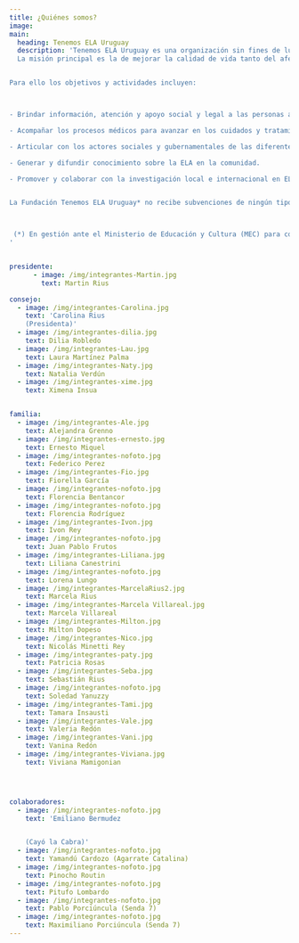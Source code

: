 ```yaml
---
title: ¿Quiénes somos?
image:
main:
  heading: Tenemos ELA Uruguay
  description: 'Tenemos ELA Uruguay es una organización sin fines de lucro compuesta por personas afectadas con Esclerosis Lateral Amiotrófica, familiares y amigos.
  La misión principal es la de mejorar la calidad de vida tanto del afectado como de su familia y cuidadores.


Para ello los objetivos y actividades incluyen:



- Brindar información, atención y apoyo social y legal a las personas afectadas, sus familias y cuidadores.

- Acompañar los procesos médicos para avanzar en los cuidados y tratamientos multidisciplinarios; así como promover la capacitación permanente.

- Articular con los actores sociales y gubernamentales de las diferentes áreas temáticas que abarca la ELA: Salud, Cuidados Paliativos y Discapacidad.

- Generar y difundir conocimiento sobre la ELA en la comunidad.

- Promover y colaborar con la investigación local e internacional en ELA.  


La Fundación Tenemos ELA Uruguay* no recibe subvenciones de ningún tipo, por lo cual se financia exclusivamente a través de donaciones.



 (*) En gestión ante el Ministerio de Educación y Cultura (MEC) para configurar el estatuto de fundación.  Trámite 394 /15.
'


presidente:
      - image: /img/integrantes-Martin.jpg
        text: Martin Rius

consejo:
  - image: /img/integrantes-Carolina.jpg
    text: 'Carolina Rius
    (Presidenta)'
  - image: /img/integrantes-dilia.jpg
    text: Dilia Robledo
  - image: /img/integrantes-Lau.jpg
    text: Laura Martínez Palma
  - image: /img/integrantes-Naty.jpg
    text: Natalia Verdún
  - image: /img/integrantes-xime.jpg
    text: Ximena Insua


familia:
  - image: /img/integrantes-Ale.jpg
    text: Alejandra Grenno
  - image: /img/integrantes-ernesto.jpg
    text: Ernesto Miquel
  - image: /img/integrantes-nofoto.jpg
    text: Federico Perez
  - image: /img/integrantes-Fio.jpg
    text: Fiorella García  
  - image: /img/integrantes-nofoto.jpg
    text: Florencia Bentancor
  - image: /img/integrantes-nofoto.jpg
    text: Florencia Rodríguez
  - image: /img/integrantes-Ivon.jpg
    text: Ivon Rey
  - image: /img/integrantes-nofoto.jpg
    text: Juan Pablo Frutos
  - image: /img/integrantes-Liliana.jpg
    text: Liliana Canestrini
  - image: /img/integrantes-nofoto.jpg
    text: Lorena Lungo
  - image: /img/integrantes-MarcelaRius2.jpg
    text: Marcela Rius
  - image: /img/integrantes-Marcela Villareal.jpg
    text: Marcela Villareal
  - image: /img/integrantes-Milton.jpg
    text: Milton Dopeso
  - image: /img/integrantes-Nico.jpg
    text: Nicolás Minetti Rey
  - image: /img/integrantes-paty.jpg
    text: Patricia Rosas
  - image: /img/integrantes-Seba.jpg
    text: Sebastián Rius
  - image: /img/integrantes-nofoto.jpg
    text: Soledad Yanuzzy
  - image: /img/integrantes-Tami.jpg
    text: Tamara Insausti
  - image: /img/integrantes-Vale.jpg     
    text: Valeria Redón
  - image: /img/integrantes-Vani.jpg
    text: Vanina Redón
  - image: /img/integrantes-Viviana.jpg
    text: Viviana Mamigonian




colaboradores:
  - image: /img/integrantes-nofoto.jpg
    text: 'Emiliano Bermudez


    (Cayó la Cabra)'
  - image: /img/integrantes-nofoto.jpg
    text: Yamandú Cardozo (Agarrate Catalina)
  - image: /img/integrantes-nofoto.jpg
    text: Pinocho Routin
  - image: /img/integrantes-nofoto.jpg
    text: Pitufo Lombardo
  - image: /img/integrantes-nofoto.jpg
    text: Pablo Porciúncula (Senda 7)
  - image: /img/integrantes-nofoto.jpg
    text: Maximiliano Porciúncula (Senda 7)
---
```

